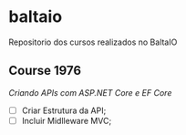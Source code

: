 # baltaio
Repositorio dos cursos realizados no BaltaIO

## Course 1976
*Criando APIs com ASP.NET Core e EF Core*

- [ ] Criar Estrutura da API;
- [ ] Incluir Midlleware MVC;
